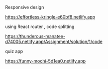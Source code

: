 
Responsive design

https://effortless-kringle-e60bf8.netlify.app


using React router , code splitting.

https://thunderous-manatee-d74005.netlify.app/Assignment/solution/1/code

quiz app

https://funny-mochi-5d1ea0.netlify.app
